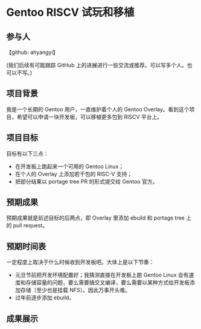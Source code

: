 # Gentoo RISCV 试玩和移植

## 参与人

【github: ahyangyi】

(我们后续有可能跟踪 GitHub 上的进展进行一些交流或推荐。可以写多个人。也可以不写。)

## 项目背景

我是一个长期的 Gentoo 用户，一直维护着个人的 Gentoo Overlay。看到这个项目，希望可以申请一块开发板，可以移植更多包到 RISCV 平台上。

## 项目目标

目标有以下三点：

* 在开发板上跑起来一个可用的 Gentoo Linux；
* 在个人的 Overlay 上添加若干包的 RISC-V 支持；
* 把部分结果以 portage tree PR 的形式提交给 Gentoo 官方。

## 预期成果

预期成果就是前述目标的后两点，即 Overlay 里添加 ebuild 和 portage tree 上的 pull request。

## 预期时间表

一定程度上取决于什么时候收到开发板吧。大体上是以下节奏：

* 元旦节前把开发环境配置好；我猜测直接在开发板上跑 Gentoo Linux 会有速度和存储容量的问题，要么需要搞交叉编译，要么需要以某种方式给开发板添加存储（至少也是挂载 NFS）。因此万事开头难。
* 过年前逐步添加 ebuild。

## 成果展示
